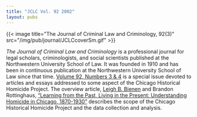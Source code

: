 ```yaml
---
title: "JCLC Vol. 92 2002"
layout: pubs
---
```


{{< image title="The Journal of Criminal Law and Criminology, 92(3)" src="/img/pub/journal/JCLCcoverSm.gif" >}}

_The Journal of Criminal Law and Criminology_ is a professional journal for legal scholars, criminologists, and social scientists published at the Northwestern University School of Law. It was founded in 1910 and has been in continuous publication at the Northwestern University School of Law since that time. [Volume 92, Numbers 3 & 4](https://scholarlycommons.law.northwestern.edu/jclc/vol92/iss3/) is a special issue devoted to articles and essays addressed to some aspect of the Chicago Historical Homicide Project. The overview article, [Leigh B. Bienen](/about/LeighBienen/) and Brandon Rottinghaus, [“Learning from the Past, Living in the Present: Understanding Homicide in Chicago, 1870-1930”](https://scholarlycommons.law.northwestern.edu/jclc/vol92/iss3/1/) describes the scope of the Chicago Historical Homicide Project and the data collection and analysis.
